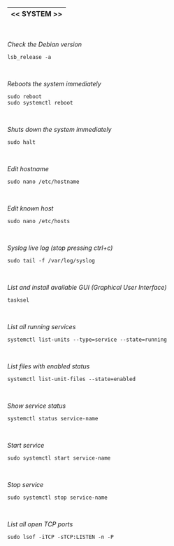 |<< SYSTEM >>|
|-------------|
<br>

*Check the Debian version*
```
lsb_release -a
```
<br>

*Reboots the system immediately*
```
sudo reboot
sudo systemctl reboot
```
<br>

*Shuts down the system immediately*
```
sudo halt
```
<br>

*Edit hostname*
```
sudo nano /etc/hostname
```
<br>

*Edit known host*
```
sudo nano /etc/hosts
```
<br>

*Syslog live log (stop pressing ctrl+c)* 
```
sudo tail -f /var/log/syslog
```
<br>

*List and install available GUI (Graphical User Interface)*
```
tasksel
```
<br>

*List all running services*
```
systemctl list-units --type=service --state=running
```
<br>

*List files with enabled status*
```
systemctl list-unit-files --state=enabled
```
<br>

*Show service status*
```
systemctl status service-name
```
<br>

*Start service*
```
sudo systemctl start service-name
```
<br>

*Stop service*
```
sudo systemctl stop service-name
```
<br>

*List all open TCP ports*
```
sudo lsof -iTCP -sTCP:LISTEN -n -P
```

<br>
<br>
